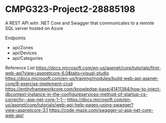 # CMPG323-Project2-28885198
A REST API witn .NET Core and Swagger that communicates to a remote SQL server hosted on Azure



Endpoints
- api/Zones
- api/Devices
- api/Categories

Reference List
https://docs.microsoft.com/en-us/aspnet/core/tutorials/first-web-api?view=aspnetcore-6.0&tabs=visual-studio
https://docs.microsoft.com/en-us/training/modules/build-web-api-aspnet-core/8-exercise-implement-crud
https://entityframeworkcore.com/knowledge-base/41411384/how-to-inject-dbcontext-instance-in-the-configureservices-method-of-startup-cs-correctly--asp-net-core-1-1--
https://docs.microsoft.com/en-us/aspnet/core/tutorials/web-api-help-pages-using-swagger?view=aspnetcore-3.1
https://code-maze.com/swagger-ui-asp-net-core-web-api/
